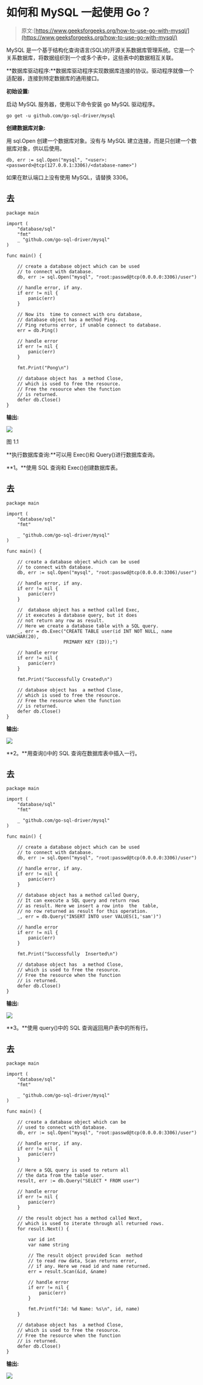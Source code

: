 # 如何和 MySQL 一起使用 Go？

> 原文:[https://www.geeksforgeeks.org/how-to-use-go-with-mysql/](https://www.geeksforgeeks.org/how-to-use-go-with-mysql/)

MySQL 是一个基于结构化查询语言(SQL)的开源关系数据库管理系统。它是一个关系数据库，将数据组织到一个或多个表中，这些表中的数据相互关联。

**数据库驱动程序:**数据库驱动程序实现数据库连接的协议。驱动程序就像一个适配器，连接到特定数据库的通用接口。

**初始设置:**

启动 MySQL 服务器，使用以下命令安装 go MySQL 驱动程序。

```
go get -u github.com/go-sql-driver/mysql
```

**创建数据库对象:**

用 sql.Open 创建一个数据库对象。没有与 MySQL 建立连接，而是只创建一个数据库对象，供以后使用。

```
db, err := sql.Open("mysql", "<user>:<password>@tcp(127.0.0.1:3306)/<database-name>")
```

如果在默认端口上没有使用 MySQL，请替换 3306。

## 去

```
package main

import (
    "database/sql"
    "fmt"
    _ "github.com/go-sql-driver/mysql"
)

func main() {

    // create a database object which can be used
    // to connect with database.
    db, err := sql.Open("mysql", "root:passwd@tcp(0.0.0.0:3306)/user")

    // handle error, if any.
    if err != nil {
        panic(err)
    }

    // Now its  time to connect with oru database,
    // database object has a method Ping.
    // Ping returns error, if unable connect to database.
    err = db.Ping()

    // handle error
    if err != nil {
        panic(err)
    }

    fmt.Print("Pong\n")

    // database object has  a method Close,
    // which is used to free the resource.
    // Free the resource when the function
    // is returned.
    defer db.Close()
}
```

**输出:**

![](img/718c7ca27ad0b0b6bd899c67e80ee6c9.png)

图 1.1

**执行数据库查询:**可以用 Exec()和 Query()进行数据库查询。

**1。**使用 SQL 查询和 Exec()创建数据库表。

## 去

```
package main

import (
    "database/sql"
    "fmt"

    _ "github.com/go-sql-driver/mysql"
)

func main() {

    // create a database object which can be used
    // to connect with database.
    db, err := sql.Open("mysql", "root:passwd@tcp(0.0.0.0:3306)/user")

    // handle error, if any.
    if err != nil {
        panic(err)
    }

    //  database object has a method called Exec,
    // it executes a database query, but it does
    // not return any row as result.
    // Here we create a database table with a SQL query.
    _, err = db.Exec("CREATE TABLE user(id INT NOT NULL, name VARCHAR(20),
                     PRIMARY KEY (ID));")

    // handle error
    if err != nil {
        panic(err)
    }

    fmt.Print("Successfully Created\n")

    // database object has  a method Close,
    // which is used to free the resource.
    // Free the resource when the function
    // is returned.
    defer db.Close()
}
```

**输出:**

![](img/3ebd965daa7af9bda06fa670be64ffc1.png)

**2。**用查询()中的 SQL 查询在数据库表中插入一行。

## 去

```
package main

import (
    "database/sql"
    "fmt"

    _ "github.com/go-sql-driver/mysql"
)

func main() {

    // create a database object which can be used
    // to connect with database.
    db, err := sql.Open("mysql", "root:passwd@tcp(0.0.0.0:3306)/user")

    // handle error, if any.
    if err != nil {
        panic(err)
    }

    // database object has a method called Query,
    // It can execute a SQL query and return rows
    // as result. Here we insert a row into  the  table,
    // no row returned as result for this operation.
    _, err = db.Query("INSERT INTO user VALUES(1,'sam')")

    // handle error
    if err != nil {
        panic(err)
    }

    fmt.Print("Successfully  Inserted\n")

    // database object has  a method Close,
    // which is used to free the resource.
    // Free the resource when the function
    // is returned.
    defer db.Close()
}
```

**输出:**

![](img/af69845543dca9b29670c3501760270e.png)

**3。**使用 query()中的 SQL 查询返回用户表中的所有行。

## 去

```
package main

import (
    "database/sql"
    "fmt"

    _ "github.com/go-sql-driver/mysql"
)

func main() {

    // create a database object which can be
    // used to connect with database.
    db, err := sql.Open("mysql", "root:passwd@tcp(0.0.0.0:3306)/user")

    // handle error, if any.
    if err != nil {
        panic(err)
    }

    // Here a SQL query is used to return all
    // the data from the table user.
    result, err := db.Query("SELECT * FROM user")

    // handle error
    if err != nil {
        panic(err)
    }

    // the result object has a method called Next,
    // which is used to iterate through all returned rows.
    for result.Next() {

        var id int
        var name string

        // The result object provided Scan  method
        // to read row data, Scan returns error,
        // if any. Here we read id and name returned.
        err = result.Scan(&id, &name)

        // handle error
        if err != nil {
            panic(err)
        }

        fmt.Printf("Id: %d Name: %s\n", id, name)
    }

    // database object has  a method Close,
    // which is used to free the resource.
    // Free the resource when the function
    // is returned.
    defer db.Close()
}
```

**输出:**

![](img/692cc7c9c2b25ea4681e35dc4d00f3b9.png)